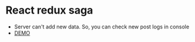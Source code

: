 # React redux saga

 -  Server can't add new data.
    So, you can check new post logs in console
 - [DEMO](https://toros-zz.github.io/React-redux-saga/)


